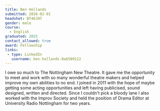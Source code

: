 ```yaml
---
title: Ben Hollands
submitted: 2016-02-01
headshot: BT46JH7
gender: male
course:
  - English
graduated: 2015
contact_allowed: true
award: Fellowship
links:
 - type: LinkedIn
   username: ben-hollands-0ab589122
---
```


I owe so much to The Nottingham New Theatre. It gave me the opportunity to meet and work with so many wonderful theatre makers and helped improve my own abilities to no end. I joined in 2011 with the hope of maybe getting some acting opportunities and left having publicised, sound designed, written and directed. Since I couldn't pick a bloody lane I also worked with the Improv Society and held the position of Drama Editor at University Radio Nottingham for two years.
